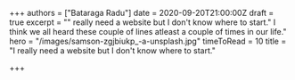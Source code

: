 +++
authors = ["Bataraga Radu"]
date = 2020-09-20T21:00:00Z
draft = true
excerpt = "\" really need a website but I don't know where to start.\" I think we all heard these couple of lines atleast a couple of times in our life."
hero = "/images/samson-zgjbiukp_-a-unsplash.jpg"
timeToRead = 10
title = "I really need a website but I don't know where to start."

+++
